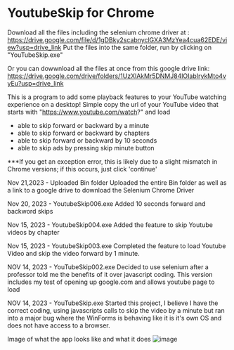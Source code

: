 # YoutubeSkip for Chrome

Download all the files including the selenium chrome driver at : https://drive.google.com/file/d/1gDBky2scabnyclGXA3MzYea4cua62EDE/view?usp=drive_link
Put the files into the same folder, run by clicking on "YouTubeSkip.exe"

Or you can dowwnload all the files at once from this google drive link:
https://drive.google.com/drive/folders/1UzXlAkMr5DNMJ84lOIabIrykMto4vyEu?usp=drive_link

This is a program to add some playback features to your YouTube watching experience on a desktop! Simple copy the url of your YouTube video that starts with "https://www.youtube.com/watch?" and load
- able to skip forward or backward by a minute
- able to skip forward or backward by chapters
- able to skip forward or backward by 10 seconds
- able to skip ads by pressing skip minute button

***If you get an exception error, this is likely due to a slight mismatch in Chrome versions; if this occurs, just click 'continue'

Nov 21,2023 - Uploaded Bin folder
Uploaded the entire Bin folder as well as a link to a google drive to download the Selenium Chrome Driver

Nov 20, 2023 - YoutubeSkip006.exe
Added 10 seconds forward and backword skips

Nov 15, 2023 - YoutubeSkip004.exe
Added the feature to skip Youtube videos by chapter

Nov 15, 2023 - YoutubeSkip003.exe
Completed the feature to load Youtube Video and skip the video forward by 1 minute.

NOV 14, 2023 - YouTubeSkip002.exe
Decided to use selenium after a professor told me the benefits of it over javascript coding. This version includes my test of opening up google.com and allows youtube page to load

NOV 14, 2023 - YouTubeSkip.exe
Started this project, I believe I have the correct coding, using javascripts calls to skip the video by a minute but ran into a major bug where the WinForms is behaving like it is it's own OS and does not have access to a browser.

Image of what the app looks like and what it does
![image](https://github.com/NTBUI/YoutubeSkip-for-Chrome/assets/126556075/097685a7-ca0f-43c3-896b-10adb089ce47)









